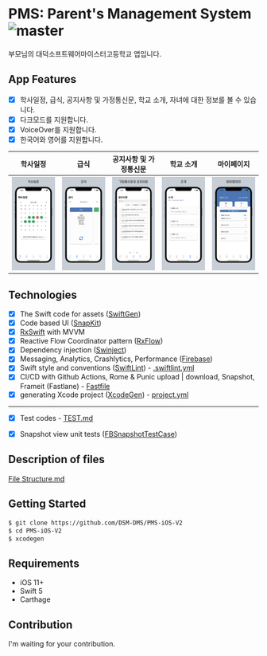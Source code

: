 # PMS: Parent's Management System  ![master](https://github.com/DSM-DMS/PMS-iOS-V2/actions/workflows/main.yml/badge.svg?branch=master)

부모님의 대덕소프트웨어마이스터고등학교 앱입니다.



## App Features

- [x] 학사일정, 급식, 공지사항 및 가정통신문, 학교 소개, 자녀에 대한 정보를 볼 수 있습니다.
- [x] 다크모드를 지원합니다.
- [x] VoiceOver를 지원합니다.
- [x] 한국어와 영어를 지원합니다.

| 학사일정 | 급식 | 공지사항 및 가정통신문 | 학교 소개 | 마이페이지 |
| :------: | :--: | :--------------------: | --------- | ---------- |
|<img src = "./fastlane/screenshots/ko-KR/iPhone 12 Pro Max-1Calendar_framed.png" width = 400> | <img src = "./fastlane/screenshots/ko-KR/iPhone 12 Pro Max-2Meal_framed.png" width = 400> | <img src = "./fastlane/screenshots/ko-KR/iPhone 12 Pro Max-3Notice_framed.png" width = 400> |<img src = "./fastlane/screenshots/ko-KR/iPhone 12 Pro Max-4Introduce_framed.png" width = 400>|<img src = "./fastlane/screenshots/ko-KR/iPhone 12 Pro Max-5Mypage_framed.png" width = 400>|





## Technologies

- [x] The Swift code for assets ([SwiftGen](https://github.com/SwiftGen/SwiftGen))
- [x] Code based UI ([SnapKit](https://github.com/SnapKit/SnapKit))
- [x] [RxSwift](https://github.com/ReactiveX/RxSwift) with MVVM
- [x] Reactive Flow Coordinator pattern ([RxFlow](https://github.com/RxSwiftCommunity/RxFlow))
- [x] Dependency injection ([Swinject](https://github.com/Swinject/Swinject))
- [x] Messaging, Analytics, Crashlytics, Performance ([Firebase](http://firebase.google.com/))
- [x] Swift style and conventions ([SwiftLint](https://github.com/realm/SwiftLint)) - [.swiftlint.yml](https://github.com/DSM-DMS/PMS-iOS-V2/blob/master/.swiftlint.yml)
- [x] CI/CD with Github Actions, Rome & Punic upload | download, Snapshot, Frameit (Fastlane) - [Fastfile](https://github.com/DSM-DMS/PMS-iOS-V2/blob/master/fastlane/Fastfile)
- [x] generating Xcode project ([XcodeGen](https://github.com/yonaskolb/XcodeGen)) - [project.yml](https://github.com/DSM-DMS/PMS-iOS-V2/blob/master/project.yml)

---

- [x] Test codes - [TEST.md](https://github.com/DSM-DMS/PMS-iOS-V2/blob/master/Document/TEST.md)
- [x] Snapshot view unit tests ([FBSnapshotTestCase](https://github.com/facebookarchive/ios-snapshot-test-case))



## Description of files

[File Structure.md](https://github.com/DSM-DMS/PMS-iOS-V2/blob/master/Document/File%20Structure.md)



## Getting Started

```shell
$ git clone https://github.com/DSM-DMS/PMS-iOS-V2
$ cd PMS-iOS-V2
$ xcodegen
```



## Requirements

- iOS 11+
- Swift 5
- Carthage



## Contribution

I'm waiting for your contribution.